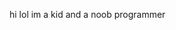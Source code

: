 hi
lol
im a kid and a noob programmer
<!---
averageuserjpeg/averageuserjpeg is a ✨ special ✨ repository because its `README.md` (this file) appears on your GitHub profile.
You can click the Preview link to take a look at your changes.
--->
